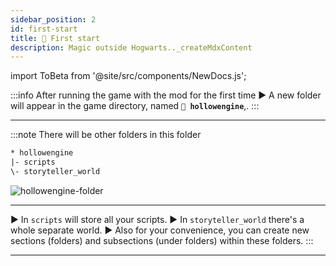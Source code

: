 ```yaml
---
sidebar_position: 2
id: first-start
title: 📂 First start 
description: Magic outside Hogwarts.._createMdxContent
---
```


import ToBeta from '@site/src/components/NewDocs.js';

<ToBeta url='welcome' />

:::info After running the game with the mod for the first time
▶ A new folder will appear in the game directory, named **`📁 hollowengine`**,.
:::

---

:::note There will be other folders in this folder
```txt
* hollowengine
|- scripts
\- storyteller_world
```
![hollowengine-folder](@site/static/img/doc/hollowengine-folder.png)

---

▶ In `scripts` will store all your scripts.
▶ In `storyteller_world` there's a whole separate world.
▶ Also for your convenience, you can create new sections (folders) and subsections (under folders) within these folders.
:::

---
